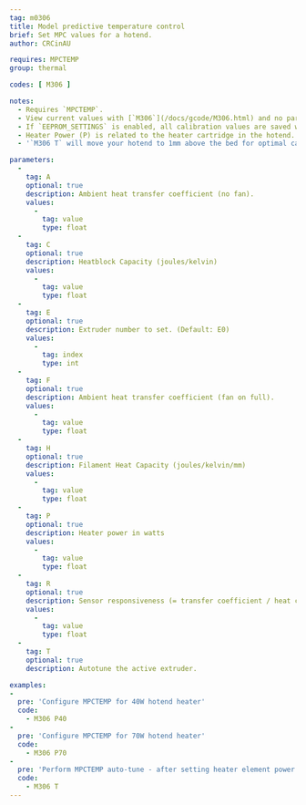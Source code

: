 ```yaml
---
tag: m0306
title: Model predictive temperature control
brief: Set MPC values for a hotend.
author: CRCinAU

requires: MPCTEMP
group: thermal

codes: [ M306 ]

notes:
  - Requires `MPCTEMP`.
  - View current values with [`M306`](/docs/gcode/M306.html) and no parameters.
  - If `EEPROM_SETTINGS` is enabled, all calibration values are saved with [`M500`](/docs/gcode/M500.html), loaded with [`M501`](/docs/gcode/M501.html), and reset with [`M502`](/docs/gcode/M502.html).
  - Heater Power (P) is related to the heater cartridge in the hotend. Most printers have 30 or 40 watt heaters.
  - '`M306 T` will move your hotend to 1mm above the bed for optimal calibration. You should ensure your hotend and print bed are free from debris before running an auto-tune.'

parameters:
  -
    tag: A
    optional: true
    description: Ambient heat transfer coefficient (no fan).
    values:
      -
        tag: value
        type: float
  -
    tag: C
    optional: true
    description: Heatblock Capacity (joules/kelvin)
    values:
      -
        tag: value
        type: float
  -
    tag: E
    optional: true
    description: Extruder number to set. (Default: E0)
    values:
      -
        tag: index
        type: int
  -
    tag: F
    optional: true
    description: Ambient heat transfer coefficient (fan on full).
    values:
      -
        tag: value
        type: float
  -
    tag: H
    optional: true
    description: Filament Heat Capacity (joules/kelvin/mm)
    values:
      -
        tag: value
        type: float
  -
    tag: P
    optional: true
    description: Heater power in watts
    values:
      -
        tag: value
        type: float
  -
    tag: R
    optional: true
    description: Sensor responsiveness (= transfer coefficient / heat capacity).
    values:
      -
        tag: value
        type: float
  -
    tag: T
    optional: true
    description: Autotune the active extruder.

examples:
-
  pre: 'Configure MPCTEMP for 40W hotend heater'
  code:
    - M306 P40
-
  pre: 'Configure MPCTEMP for 70W hotend heater'
  code:
    - M306 P70
-
  pre: 'Perform MPCTEMP auto-tune - after setting heater element power'
  code:
    - M306 T
---
```

